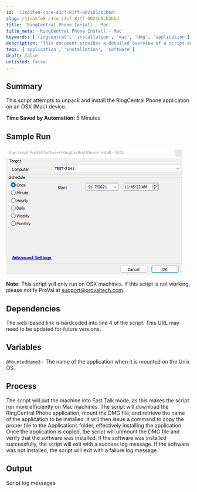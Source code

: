 ```yaml
---
id: '11eb5fe8-c4ce-43cf-81ff-0021b5cb3bbd'
slug: /11eb5fe8-c4ce-43cf-81ff-0021b5cb3bbd
title: 'RingCentral Phone Install - Mac'
title_meta: 'RingCentral Phone Install - Mac'
keywords: ['ringcentral', 'installation', 'mac', 'dmg', 'application']
description: 'This document provides a detailed overview of a script designed to unpack and install the RingCentral Phone application on Mac devices, including its dependencies, process, and expected output.'
tags: ['application', 'installation', 'software']
draft: false
unlisted: false
---
```


## Summary

This script attempts to unpack and install the RingCentral Phone application on an OSX (Mac) device.

**Time Saved by Automation:** 5 Minutes

## Sample Run

![Sample Run](../../../static/img/RingCentral-Phone-Install---Mac/image_1.png)

**Note:** This script will only run on OSX machines. If this script is not working, please notify ProVal at [support@provaltech.com](mailto:support@provaltech.com).

## Dependencies

The web-based link is hardcoded into line 4 of the script. This URL may need to be updated for future versions.

## Variables

`@MountedName@` - The name of the application when it is mounted on the Unix OS.

## Process

The script will put the machine into Fast Talk mode, as this makes the script run more efficiently on Mac machines. The script will download the RingCentral Phone application, mount the DMG file, and retrieve the name of the application to be installed. It will then issue a command to copy the proper file to the Applications folder, effectively installing the application. Once the application is copied, the script will unmount the DMG file and verify that the software was installed. If the software was installed successfully, the script will exit with a success log message. If the software was not installed, the script will exit with a failure log message.

## Output

Script log messages


